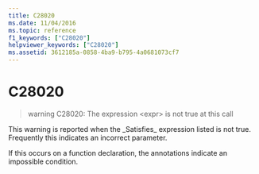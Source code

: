 ```yaml
---
title: C28020
ms.date: 11/04/2016
ms.topic: reference
f1_keywords: ["C28020"]
helpviewer_keywords: ["C28020"]
ms.assetid: 3612185a-0858-4ba9-b795-4a0681073cf7
---
```

# C28020

> warning C28020: The expression \<expr> is not true at this call

This warning is reported when the \_Satisfies\_ expression listed is not true. Frequently this indicates an incorrect parameter.

If this occurs on a function declaration, the annotations indicate an impossible condition.
